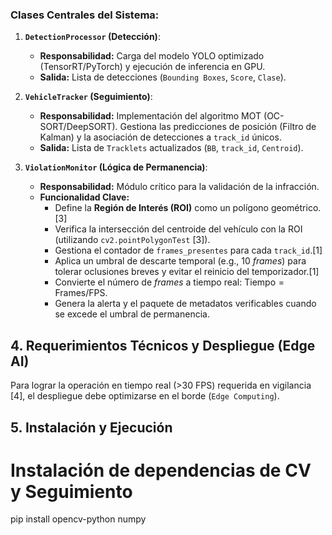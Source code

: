 ### Clases Centrales del Sistema:

1.  **`DetectionProcessor` (Detección)**:
    *   **Responsabilidad:** Carga del modelo YOLO optimizado (TensorRT/PyTorch) y ejecución de inferencia en GPU.
    *   **Salida:** Lista de detecciones (`Bounding Boxes`, `Score`, `Clase`).

2.  **`VehicleTracker` (Seguimiento)**:
    *   **Responsabilidad:** Implementación del algoritmo MOT (OC-SORT/DeepSORT). Gestiona las predicciones de posición (Filtro de Kalman) y la asociación de detecciones a `track_id` únicos.
    *   **Salida:** Lista de `Tracklets` actualizados (`BB`, `track_id`, `Centroid`).

3.  **`ViolationMonitor` (Lógica de Permanencia)**:
    *   **Responsabilidad:** Módulo crítico para la validación de la infracción.
    *   **Funcionalidad Clave:**
        *   Define la **Región de Interés (ROI)** como un polígono geométrico.[3]
        *   Verifica la intersección del centroide del vehículo con la ROI (utilizando `cv2.pointPolygonTest` [3]).
        *   Gestiona el contador de `frames_presentes` para cada `track_id`.[1]
        *   Aplica un umbral de descarte temporal (e.g., 10 *frames*) para tolerar oclusiones breves y evitar el reinicio del temporizador.[1]
        *   Convierte el número de *frames* a tiempo real: $\text{Tiempo} = \text{Frames} / \text{FPS}$.
        *   Genera la alerta y el paquete de metadatos verificables cuando se excede el umbral de permanencia.

## 4. Requerimientos Técnicos y Despliegue (Edge AI)

Para lograr la operación en tiempo real (>30 FPS) requerida en vigilancia [4], el despliegue debe optimizarse en el borde (`Edge Computing`).

## 5. Instalación y Ejecución
# Instalación de dependencias de CV y Seguimiento
pip install opencv-python numpy

